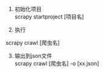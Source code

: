 1. 初始化项目  
scrapy startproject [项目名]

2. 执行

scrapy crawl [爬虫名]

3. 输出到json文件  
scrapy crawl [爬虫名] -o [xx.json]